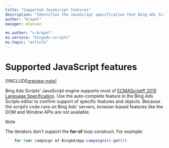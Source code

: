 ```yaml
---
title: "Supported JavaScript features"
description: "Identifies the JavaScript specification that Bing Ads Scripts supports."
author: "brapel"
manager: ehansen

ms.author: "v-brapel"
ms.service: "bingads-scripts"
ms.topic: "article"
---
```


# Supported JavaScript features

[!INCLUDE[preview-note](./includes/preview-note.md)]

Bing Ads Scripts’ JavaScript engine supports most of [ECMAScript® 2015 Language Specification](http://www.ecma-international.org/ecma-262/6.0/). Use the auto-complete feature in the Bing Ads Scripts editor to confirm support of specific features and objects. Because the script’s code runs on Bing Ads' servers, browser-based features like the DOM and Window APIs are not available.


> [!NOTE]
> The iterators don't support the **for-of** loop construct. For example:
>  
> ```javascript
>     for (var campaign of BingAdsApp.campaigns().get())
> ```